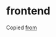 # frontend

Copied [from](https://github.com/redhat-developer-demos/kubernetes-lab/tree/master/frontend)

